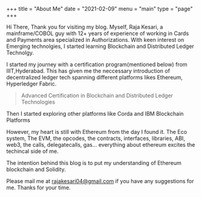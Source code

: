 +++
title = "About Me"
date = "2021-02-09"
menu = "main"
type = "page"
+++

Hi There, Thank you for visiting my blog. Myself, Raja Kesari, a mainframe/COBOL guy with 12+ years of experience of working in Cards and Payments area specialized in Authorizations. With keen interest on Emerging technolgies, I started learning Blockchain and Distributed Ledger Technolgy. 

I started my journey with a certification program(mentioned below) from IIIT,Hyderabad. This has given me the neccessary introduction of decentralized ledger tech spanning different platforms likes Ethereum, Hyperledger Fabric.

>Advanced Certification in Blockchain and Distributed Ledger Technologies                                                  
                                                                                              
Then I started exploring other platforms like Corda and IBM Blockchain Platforms 

<div data-iframe-width="150" data-iframe-height="270" data-share-badge-id="1ead420b-9133-4966-a22c-44741c3153a8" data-share-badge-host="https://www.credly.com"></div><script type="text/javascript" async src="//cdn.credly.com/assets/utilities/embed.js"></script>

<div data-iframe-width="150" data-iframe-height="270" data-share-badge-id="5d875b26-df7b-464e-90f7-c935ef7fb41b" data-share-badge-host="https://www.credly.com"></div><script type="text/javascript" async src="//cdn.credly.com/assets/utilities/embed.js"></script>

<div data-iframe-width="150" data-iframe-height="270" data-share-badge-id="12131a7b-f2b8-4e9b-954a-37d07d58d620" data-share-badge-host="https://www.credly.com"></div><script type="text/javascript" async src="//cdn.credly.com/assets/utilities/embed.js"></script>

However, my heart is still with Ethereum from the day I found it. The Eco system, The EVM, the opcodes, the contracts, interfaces, libraries, ABI, web3, the calls, delegatecalls, gas... everything about ethereum excites the techincal side of me.

The intention behind this blog is to put my understanding of Ethereum blockchain and Solidity.

Please mail me at <rajakesari04@gmail.com> if you have any suggestions for me. Thanks for your time.

